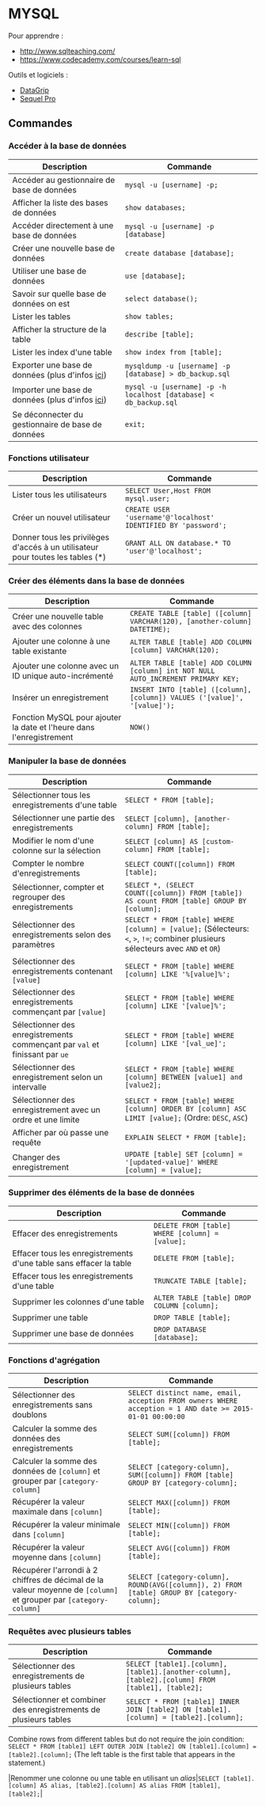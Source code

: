 # **MYSQL**

Pour apprendre :

- http://www.sqlteaching.com/
- https://www.codecademy.com/courses/learn-sql

Outils et logiciels :

- [DataGrip](https://www.jetbrains.com/datagrip/)
- [Sequel Pro](http://www.sequelpro.com/)




## Commandes


### Accéder à la base de données

|Description|Commande|
|-----------|--------|
|Accéder au gestionnaire de base de données|`mysql -u [username] -p;`|
|Afficher la liste des bases de données|`show databases;`|
|Accéder directement à une base de données| `mysql -u [username] -p [database]`|
|Créer une nouvelle base de données|`create database [database];`|
|Utiliser une base de données|`use [database];`|
|Savoir sur quelle base de données on est|`select database();`|
|Lister les tables|`show tables;`|
|Afficher la structure de la table|`describe [table];`|
|Lister les index d'une table|`show index from [table];`|
|Exporter une base de données (plus d'infos [ici](http://stackoverflow.com/a/21091197/1815847))|`mysqldump -u [username] -p [database] > db_backup.sql`|
|Importer une base de données (plus d'infos [ici](http://stackoverflow.com/a/21091197/1815847))|`mysql -u [username] -p -h localhost [database] < db_backup.sql`|
|Se déconnecter du gestionnaire de base de données|`exit;`|

### Fonctions utilisateur

|Description|Commande|
|-----------|--------|
|Lister tous les utilisateurs|`SELECT User,Host FROM mysql.user;`|
|Créer un nouvel utilisateur|`CREATE USER 'username'@'localhost' IDENTIFIED BY 'password';`|
|Donner tous les privilèges d'accés à un utilisateur pour toutes les tables \(\*\)|`GRANT ALL ON database.* TO 'user'@'localhost';`|

### Créer des éléments dans la base de données

|Description|Commande|
|-----------|--------|
|Créer une nouvelle table avec des colonnes|`CREATE TABLE [table] ([column] VARCHAR(120), [another-column] DATETIME);`|
|Ajouter une colonne à une table existante|`ALTER TABLE [table] ADD COLUMN [column] VARCHAR(120);`|
|Ajouter une colonne avec un ID unique auto-incrémenté|`ALTER TABLE [table] ADD COLUMN [column] int NOT NULL AUTO_INCREMENT PRIMARY KEY;`|
|Insérer un enregistrement|`INSERT INTO [table] ([column], [column]) VALUES ('[value]', '[value]');`|
|Fonction MySQL pour ajouter la date et l'heure dans l'enregistrement|`NOW()`|

### Manipuler la base de données

|Description|Commande|
|-----------|--------|
|Sélectionner tous les enregistrements d'une table|`SELECT * FROM [table];`|
|Sélectionner une partie des enregistrements|`SELECT [column], [another-column] FROM [table];`|
|Modifier le nom d'une colonne sur la sélection|`SELECT [column] AS [custom-column] FROM [table];`|
|Compter le nombre d'enregistrements|`SELECT COUNT([column]) FROM [table];`|
|Sélectionner, compter et regrouper des enregistrements|`SELECT *, (SELECT COUNT([column]) FROM [table]) AS count FROM [table] GROUP BY [column];`|
|Sélectionner des enregistrements selon des paramètres|`SELECT * FROM [table] WHERE [column] = [value];` (Sélecteurs: `<`, `>`, `!=`; combiner plusieurs sélecteurs avec `AND` et `OR`)|
|Sélectionner des enregistrements contenant `[value]`|`SELECT * FROM [table] WHERE [column] LIKE '%[value]%';`|
|Sélectionner des enregistrements commençant par `[value]`|`SELECT * FROM [table] WHERE [column] LIKE '[value]%';`|
|Sélectionner des enregistrements commençant par `val` et finissant par `ue`|`SELECT * FROM [table] WHERE [column] LIKE '[val_ue]';`|
|Sélectionner des enregistrement selon un intervalle|`SELECT * FROM [table] WHERE [column] BETWEEN [value1] and [value2];`|
|Sélectionner des enregistrement avec un ordre et une limite|`SELECT * FROM [table] WHERE [column] ORDER BY [column] ASC LIMIT [value];` (Ordre: `DESC`, `ASC`)|
|Afficher par où passe une requête|`EXPLAIN SELECT * FROM [table];`|
|Changer des enregistrement|`UPDATE [table] SET [column] = '[updated-value]' WHERE [column] = [value];`|

### Supprimer des éléments de la base de données

|Description|Commande|
|-----------|--------|
|Effacer des enregistrements|`DELETE FROM [table] WHERE [column] = [value];`|
|Effacer tous les enregistrements d'une table sans effacer la table|`DELETE FROM [table];`|
|Effacer tous les enregistrements d'une table|`TRUNCATE TABLE [table];`|
|Supprimer les colonnes d'une table|`ALTER TABLE [table] DROP COLUMN [column];`|
|Supprimer une table|`DROP TABLE [table];`|
|Supprimer une base de données|`DROP DATABASE [database];`|

### Fonctions d'agrégation

|Description|Commande|
|-----------|--------|
|Sélectionner des enregistrements sans doublons|`SELECT distinct name, email, acception FROM owners WHERE acception = 1 AND date >= 2015-01-01 00:00:00`|
|Calculer la somme des données des enregistrements|`SELECT SUM([column]) FROM [table];`|
|Calculer la somme des données de `[column]` et grouper par `[category-column]`|`SELECT [category-column], SUM([column]) FROM [table] GROUP BY [category-column];`|
|Récupérer la valeur maximale dans `[column]`|`SELECT MAX([column]) FROM [table];`|
|Récupérer la valeur minimale dans `[column]`|`SELECT MIN([column]) FROM [table];`|
|Récupérer la valeur moyenne dans `[column]`|`SELECT AVG([column]) FROM [table];`|
|Récupérer l'arrondi à 2 chiffres de décimal de la valeur moyenne de `[column]` et grouper par `[category-column]`|`SELECT [category-column], ROUND(AVG([column]), 2) FROM [table] GROUP BY [category-column];`|

### Requêtes avec plusieurs tables

|Description|Commande|
|-----------|--------|
|Sélectionner des enregistrements de plusieurs tables|`SELECT [table1].[column], [table1].[another-column], [table2].[column] FROM [table1], [table2];`|
|Sélectionner et combiner des enregistrements de plusieurs tables|`SELECT * FROM [table1] INNER JOIN [table2] ON [table1].[column] = [table2].[column];`|

Combine rows from different tables but do not require the join condition: `SELECT * FROM [table1] LEFT OUTER JOIN [table2] ON [table1].[column] = [table2].[column];` (The left table is the first table that appears in the statement.)

|Renommer une colonne ou une table en utilisant un _alias_|`SELECT [table1].[column] AS alias, [table2].[column] AS alias FROM [table1], [table2];`|
